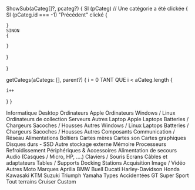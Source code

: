 ShowSub(aCateg[]?, pcateg?)
{
  SI (pCateg) // Une catégorie a été clickée
  {
    SI (pCateg.id === -1) "Précédent" clické
    {
      
    }
    SINON
    {

    }
  }

}


getCategs(aCategs: [], parent?)
{
  i = 0
  TANT QUE i < aCateg.length
  {
    
    i++
  }
}


Informatique
  Desktop
    Ordinateurs Apple
    Ordinateurs Windows / Linux
    Ordinateurs de collection
    Serveurs
    Autres
  Laptop
    Apple
      Laptops
      Batteries / Chargeurs
      Sacoches / Housses
      Autres
    Windows / Linux
      Laptops
      Batteries / Chargeurs
      Sacoches / Housses
      Autres
  Composants
    Communication / Réseau
    Alimentations
    Boîtiers
    Cartes mères
    Cartes son
    Cartes graphiques
    Disques durs - SSD
    Autre stockage externe
    Mémoire
    Processeurs
    Refroidissement
  Périphériques & Accessoires
    Alimentation de secours
    Audio (Casques / Micro, HP, ....)
    Claviers / Souris
    Ecrans
    Câbles et adaptateurs
    Tables / Supports
    Docking Stations
    Acquisition Image / Vidéo
    Autres
Moto
  Marques
    Aprilia
    BMW
    Buell
    Ducati
    Harley-Davidson
    Honda
    Kawasaki
    KTM
    Suzuki
    Triumph
    Yamaha
  Types
    Accidentées
    GT
    Super Sport
    Tout terrains
    Cruiser
    Custom
